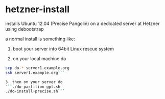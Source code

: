 hetzner-install
===============

installs Ubuntu 12.04 (Precise Pangolin) on a dedicated server at Hetzner using debootstrap

a normal install is something like:
1. boot your server into 64bit Linux rescue system

2. on your local machine do
```./push-keys.sh
scp do-* server1.example.org
ssh server1.example.org```

3. then on your server do
```./do-partition-gpt.sh
./do-install-precise.sh```

